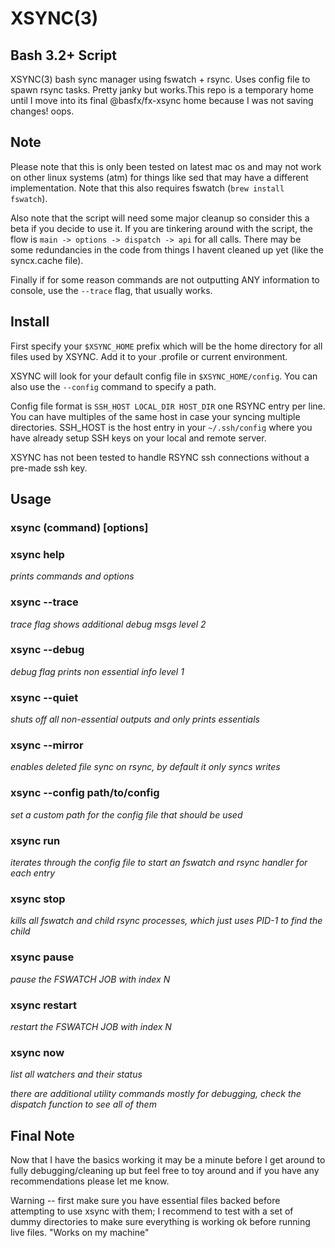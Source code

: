# XSYNC(3)

## Bash 3.2+ Script
XSYNC(3) bash sync manager using fswatch + rsync. Uses config file to spawn rsync tasks. Pretty janky but works.This repo 
is a temporary home until I move into its final @basfx/fx-xsync home because I was not saving changes! oops.

## Note
Please note that this is only been tested on latest mac os and may not work on other linux systems (atm) for things like sed that 
may have a different implementation. Note that this also requires fswatch (`brew install fswatch`).

Also note that the script will need some major cleanup so consider this a beta if you decide to use it. If you are tinkering around with the script, the flow is `main -> options -> dispatch -> api` for all calls. There may be some redundancies in the code from things I havent cleaned up yet (like the syncx.cache file).

Finally if for some reason commands are not outputting ANY information to console, use the `--trace` flag, that usually works. 

## Install

First specify your `$XSYNC_HOME` prefix which will be the home directory for all files used by XSYNC. Add it to your .profile or current environment.

XSYNC will look for your default config file in `$XSYNC_HOME/config`. You can also use the `--config` command to specify a path. 

Config file format is `SSH_HOST LOCAL_DIR HOST_DIR` one RSYNC entry per line. You can have multiples of the same host in case your 
syncing multiple directories. SSH_HOST is the host entry in your `~/.ssh/config` where you have already setup SSH keys on your local 
and remote server. 

XSYNC has not been tested to handle RSYNC ssh connections without a pre-made ssh key.

## Usage

### xsync (command) [options]

### xsync help
*prints commands and options*

### xsync --trace 
*trace flag shows additional debug msgs level 2*
### xsync --debug
*debug flag prints non essential info level 1*
### xsync --quiet
*shuts off all non-essential outputs and only prints essentials*
### xsync --mirror
*enables deleted file sync on rsync, by default it only syncs writes*
### xsync --config path/to/config
*set a custom path for the config file that should be used*

### xsync run 
*iterates through the config file to start an fswatch and rsync handler for each entry*
### xsync stop
*kills all fswatch and child rsync processes, which just uses PID-1 to find the child*
### xsync pause <N>
*pause the FSWATCH JOB with index N*
### xsync restart <N>
*restart the FSWATCH JOB with index N*
### xsync now 
*list all watchers and their status*

*there are additional utility commands mostly for debugging, check the dispatch function to see all of them*

## Final Note

Now that I have the basics working it may be a minute before I get around to fully debugging/cleaning up but feel free to toy around 
and if you have any recommendations please let me know. 

Warning -- first make sure you have essential files backed before attempting to use xsync with them; I recommend to test with a set of dummy directories to make sure everything is working ok before running live files. "Works on my machine"
